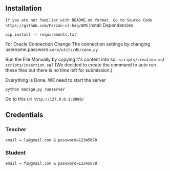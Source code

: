## Installation
`If you are not familiar with README.md format.
Go to Source Code https://github.com/Farzan-ul-haq/AMS` 
Install Dependencies
```
pip install -r requirements.txt
```
For Oracle Connection Change The connection settings by changing username,password.`core/utils/db/conn.py`

Run the File Manually by copying it's content into sql.
`scripts/creation.sql`
`scripts/insertion.sql`
(We decided to create the command to auto run these files but there is no time left for submission.)


Everything Is Done. WE need to start the server
```
python manage.py runserver
```
Go to this url `http://127.0.0.1:8000/`

## Credentials
### Teacher
```
email = la@gmail.com & password=12345678
```
### Student
```
email = fs@gmail.com & password=12345678
```